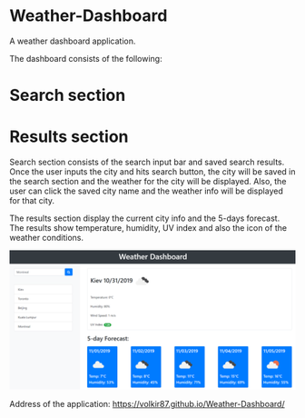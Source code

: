 # Weather-Dashboard

A weather dashboard application.

The dashboard consists of the following: 

# Search section
# Results section

Search section consists of the search input bar and saved search results. Once the user inputs the city and hits search button, the city will be saved in the search section and the weather for the city will be displayed. Also, the user can click the saved city name and the weather info will be displayed for that city.  

The results section display the current city info and the 5-days forecast. The results show temperature, humidity, UV index and also the icon of the weather conditions.

![screenshot](assets\images\Weather-Dashboard-screenshot.png)

Address of the application:
https://volkir87.github.io/Weather-Dashboard/

